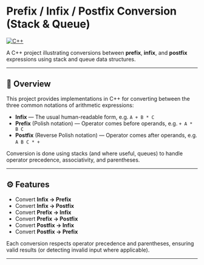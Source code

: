 # Prefix / Infix / Postfix Conversion (Stack & Queue)

[![C++](https://img.shields.io/badge/language-C%2B%2B-lightgrey.svg)](#)  

A C++ project illustrating conversions between **prefix**, **infix**, and **postfix** expressions using stack and queue data structures.

---


## 🧩 Overview

This project provides implementations in C++ for converting between the three common notations of arithmetic expressions:

- **Infix** — The usual human-readable form, e.g. `A + B * C`  
- **Prefix** (Polish notation) — Operator comes before operands, e.g. `+ A * B C`  
- **Postfix** (Reverse Polish notation) — Operator comes after operands, e.g. `A B C * +`

Conversion is done using stacks (and where useful, queues) to handle operator precedence, associativity, and parentheses.

---

## ⚙️ Features

- Convert **Infix → Prefix**  
- Convert **Infix → Postfix**  
- Convert **Prefix → Infix**  
- Convert **Prefix → Postfix**  
- Convert **Postfix → Infix**  
- Convert **Postfix → Prefix**

Each conversion respects operator precedence and parentheses, ensuring valid results (or detecting invalid input where applicable).

---


